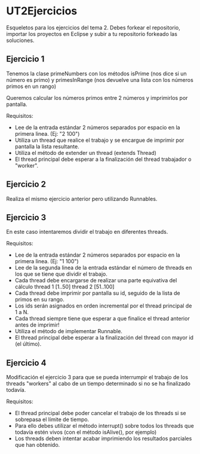 # UT2Ejercicios

Esqueletos para los ejercicios del tema 2. Debes forkear el repositorio, importar los proyectos en Eclipse y subir a tu repositorio forkeado las soluciones.

## Ejercicio 1
Tenemos la clase primeNumbers con los métodos isPrime (nos dice si un número es primo) y primesInRange (nos devuelve una lista con los números primos en un rango)

Queremos calcular los números primos entre 2 números y imprimirlos por pantalla.

Requisitos:

* Lee de la entrada estándar 2 números separados por espacio en la primera linea. (Ej: "2 100")
* Utiliza un thread que realice el trabajo y se encargue de imprimir por pantalla la lista resultante.
* Utiliza el método de extender un thread (extends Thread)
* El thread principal debe esperar a la finalización del thread trabajador o "worker".

## Ejercicio 2

Realiza el mismo ejercicio anterior pero utilizando Runnables.

## Ejercicio 3

En este caso intentaremos dividir el trabajo en diferentes threads.

Requisitos:

* Lee de la entrada estándar 2 números separados por espacio en la primera linea. (Ej: "1 100")
* Lee de la segunda linea de la entrada estándar el número de threads en los que se tiene que dividir el trabajo.
* Cada thread debe encargarse de realizar una parte equivativa del cálculo
        thread 1 [1..50]
        thread 2 [51..100]
* Cada thread debe imprimir por pantalla su id, seguido de la lista de primos en su rango.
* Los ids serán asignados en orden incremental por el thread principal de 1 a N.
* Cada thread siempre tiene que esperar a que finalice el thread anterior antes de imprimir!
* Utiliza el método de implementar Runnable.
* El thread principal debe esperar a la finalización del thread con mayor id (el último).

## Ejercicio 4

Modificación el ejercicio 3 para que se pueda interrumpir el trabajo de los threads "workers" al cabo de un tiempo determinado si no se ha finalizado todavía.

Requisitos:

* El thread principal debe poder cancelar el trabajo de los threads si se sobrepasa el límite de tiempo.
* Para ello debes utilizar el método interrupt() sobre todos los threads que todavía estén vivos (con el método isAlive(), por ejemplo)
* Los threads deben intentar acabar imprimiendo los resultados parciales que han obtenido.
